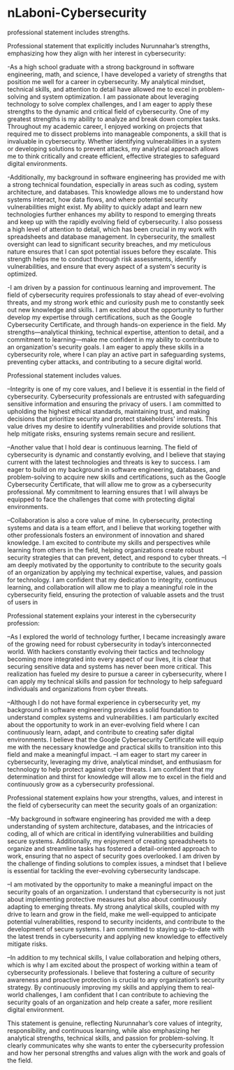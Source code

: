 
# nLaboni-Cybersecurity

professional statement includes strengths. 

Professional statement that explicitly includes Nurunnahar’s strengths, emphasizing how they align with her interest in cybersecurity:

-As a high school graduate with a strong background in software engineering, math, and science, I have developed a variety of strengths that position me well for a career in cybersecurity. My analytical mindset, technical skills, and attention to detail have allowed me to excel in problem-solving and system optimization. I am passionate about leveraging technology to solve complex challenges, and I am eager to apply these strengths to the dynamic and critical field of cybersecurity.
One of my greatest strengths is my ability to analyze and break down complex tasks. Throughout my academic career, I enjoyed working on projects that required me to dissect problems into manageable components, a skill that is invaluable in cybersecurity. Whether identifying vulnerabilities in a system or developing solutions to prevent attacks, my analytical approach allows me to think critically and create efficient, effective strategies to safeguard digital environments.

-Additionally, my background in software engineering has provided me with a strong technical foundation, especially in areas such as coding, system architecture, and databases. This knowledge allows me to understand how systems interact, how data flows, and where potential security vulnerabilities might exist. My ability to quickly adapt and learn new technologies further enhances my ability to respond to emerging threats and keep up with the rapidly evolving field of cybersecurity.
I also possess a high level of attention to detail, which has been crucial in my work with spreadsheets and database management. In cybersecurity, the smallest oversight can lead to significant security breaches, and my meticulous nature ensures that I can spot potential issues before they escalate. This strength helps me to conduct thorough risk assessments, identify vulnerabilities, and ensure that every aspect of a system's security is optimized.

-I am driven by a passion for continuous learning and improvement. The field of cybersecurity requires professionals to stay ahead of ever-evolving threats, and my strong work ethic and curiosity push me to constantly seek out new knowledge and skills. I am excited about the opportunity to further develop my expertise through certifications, such as the Google Cybersecurity Certificate, and through hands-on experience in the field.
My strengths—analytical thinking, technical expertise, attention to detail, and a commitment to learning—make me confident in my ability to contribute to an organization's security goals. I am eager to apply these skills in a cybersecurity role, where I can play an active part in safeguarding systems, preventing cyber attacks, and contributing to a secure digital world.


Professional statement includes values.


–Integrity is one of my core values, and I believe it is essential in the field of cybersecurity. Cybersecurity professionals are entrusted with safeguarding sensitive information and ensuring the privacy of users. I am committed to upholding the highest ethical standards, maintaining trust, and making decisions that prioritize security and protect stakeholders' interests. This value drives my desire to identify vulnerabilities and provide solutions that help mitigate risks, ensuring systems remain secure and resilient.

–Another value that I hold dear is continuous learning. The field of cybersecurity is dynamic and constantly evolving, and I believe that staying current with the latest technologies and threats is key to success. I am eager to build on my background in software engineering, databases, and problem-solving to acquire new skills and certifications, such as the Google Cybersecurity Certificate, that will allow me to grow as a cybersecurity professional. My commitment to learning ensures that I will always be equipped to face the challenges that come with protecting digital environments.

–Collaboration is also a core value of mine. In cybersecurity, protecting systems and data is a team effort, and I believe that working together with other professionals fosters an environment of innovation and shared knowledge. I am excited to contribute my skills and perspectives while learning from others in the field, helping organizations create robust security strategies that can prevent, detect, and respond to cyber threats.
–I am deeply motivated by the opportunity to contribute to the security goals of an organization by applying my technical expertise, values, and passion for technology. I am confident that my dedication to integrity, continuous learning, and collaboration will allow me to play a meaningful role in the cybersecurity field, ensuring the protection of valuable assets and the trust of users in 


Professional statement explains your interest in the cybersecurity profession:

–As I explored the world of technology further, I became increasingly aware of the growing need for robust cybersecurity in today’s interconnected world. With hackers constantly evolving their tactics and technology becoming more integrated into every aspect of our lives, it is clear that securing sensitive data and systems has never been more critical. This realization has fueled my desire to pursue a career in cybersecurity, where I can apply my technical skills and passion for technology to help safeguard individuals and organizations from cyber threats.

–Although I do not have formal experience in cybersecurity yet, my background in software engineering provides a solid foundation to understand complex systems and vulnerabilities. I am particularly excited about the opportunity to work in an ever-evolving field where I can continuously learn, adapt, and contribute to creating safer digital environments. I believe that the Google Cybersecurity Certificate will equip me with the necessary knowledge and practical skills to transition into this field and make a meaningful impact.
–I am eager to start my career in cybersecurity, leveraging my drive, analytical mindset, and enthusiasm for technology to help protect against cyber threats. I am confident that my determination and thirst for knowledge will allow me to excel in the field and continuously grow as a cybersecurity professional.


Professional statement explains how your strengths, values, and interest in the field of cybersecurity can meet the security goals of an organization:

–My background in software engineering has provided me with a deep understanding of system architecture, databases, and the intricacies of coding, all of which are critical in identifying vulnerabilities and building secure systems. Additionally, my enjoyment of creating spreadsheets to organize and streamline tasks has fostered a detail-oriented approach to work, ensuring that no aspect of security goes overlooked. I am driven by the challenge of finding solutions to complex issues, a mindset that I believe is essential for tackling the ever-evolving cybersecurity landscape.

–I am motivated by the opportunity to make a meaningful impact on the security goals of an organization. I understand that cybersecurity is not just about implementing protective measures but also about continuously adapting to emerging threats. My strong analytical skills, coupled with my drive to learn and grow in the field, make me well-equipped to anticipate potential vulnerabilities, respond to security incidents, and contribute to the development of secure systems. I am committed to staying up-to-date with the latest trends in cybersecurity and applying new knowledge to effectively mitigate risks.

–In addition to my technical skills, I value collaboration and helping others, which is why I am excited about the prospect of working within a team of cybersecurity professionals. I believe that fostering a culture of security awareness and proactive protection is crucial to any organization’s security strategy. By continuously improving my skills and applying them to real-world challenges, I am confident that I can contribute to achieving the security goals of an organization and help create a safer, more resilient digital environment.



This statement is genuine, reflecting Nurunnahar’s core values of integrity, responsibility, and continuous learning, while also emphasizing her analytical strengths, technical skills, and passion for problem-solving. It clearly communicates why she wants to enter the cybersecurity profession and how her personal strengths and values align with the work and goals of the field.
